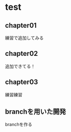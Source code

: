 # test

## chapter01

練習で追加してみる

## chapter02

追加できてる！

## chapter03

練習練習

## branchを用いた開発

branchを作る